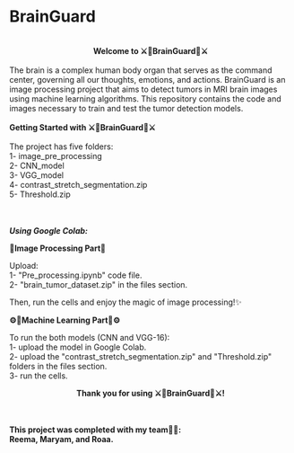 # BrainGuard
<br>
<div align="center">
<b>Welcome to  ⚔️🧠BrainGuard🧠⚔️</b>
</div>
<br>
The brain is a complex human body organ that serves as the command center, governing all our thoughts, emotions, and actions. BrainGuard is an image processing project that aims to detect tumors in MRI brain images using machine learning algorithms. This repository contains the code and images necessary to train and test the tumor detection models.
<br><br>
<b>Getting Started with ⚔️🧠BrainGuard🧠⚔️</b>
<br><br>
The project has five folders:<br>
1- image_pre_processing<br>
2- CNN_model<br>
3- VGG_model<br>
4- contrast_stretch_segmentation.zip<br>
5- Threshold.zip<br>
<br><br>

**_Using Google Colab:_**

🩻**Image Processing Part**🩻

Upload:<br>
 1- "Pre_processing.ipynb" code file.<br>
 2- "brain_tumor_dataset.zip" in the files section.<br>

Then, run the cells and enjoy the magic of image processing!✨

**⚙️🤖Machine Learning Part🤖⚙️**

To run the both models (CNN and VGG-16):<br>
1- upload the model in Google Colab.<br>
2- upload the "contrast_stretch_segmentation.zip" and "Threshold.zip" folders in the files section.<br>
3- run the cells.<br>
<div align="center">
<b>Thank you for using ⚔️🧠BrainGuard🧠⚔️!</b>
</div>
<br><br>

**This project was completed with my team💪🏼:**
<br>
**Reema, Maryam, and Roaa.**
